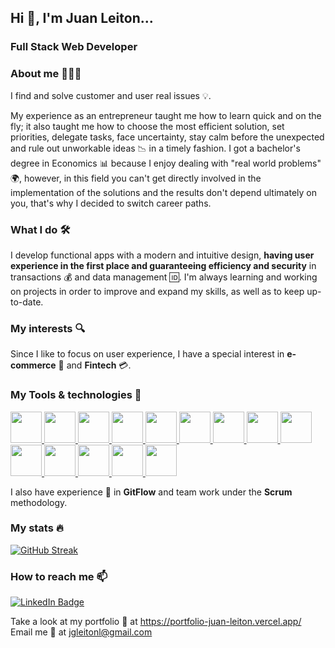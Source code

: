 ## Hi 👋, I'm Juan Leiton... ##
### **Full Stack Web Developer** ###

### About me 🧑🏻‍💻 ###
I find and solve customer and user real issues 💡.

My experience as an entrepreneur taught me how to learn quick and on the fly; it also taught me how to choose the most efficient solution, set priorities, delegate tasks, face uncertainty, stay calm before the unexpected and rule out unworkable ideas 📉 in a timely fashion. I got a bachelor's degree in Economics 📊 because I enjoy dealing with "real world problems" 🌍, however, in this field you can't get directly involved in the implementation of the solutions and the results don't depend ultimately on you, that's why I decided to switch career paths.

### What I do 🛠️ ###
I develop functional apps with a modern and intuitive design, **having user experience in the first place and guaranteeing efficiency and security** in transactions 💰  and data management 🆔. I'm always learning and working on projects in order to improve and expand my skills, as well as to keep up-to-date.

### My interests 🔍 ###
Since I like to focus on user experience, I have a special interest in **e-commerce** 🛒 and **Fintech** 💳.

### My Tools & technologies 🧰 ###
 <div>
  <a href="https://developer.mozilla.org/en-US/docs/Web/JavaScript">
   <img src="https://user-images.githubusercontent.com/108427945/220447577-2d40e53b-d911-4919-9df8-1a832e7264e1.png" width="50" >
  </a>
  <a href="https://www.typescriptlang.org/">
   <img src="https://user-images.githubusercontent.com/108427945/220797241-e4531353-02ae-4f36-960e-a90259867b9f.png" width="50" >
  </a>
  <a href="https://developer.mozilla.org/en-US/docs/Web/HTML">
   <img src="https://user-images.githubusercontent.com/108427945/220448197-9361ad94-2867-4aca-8bcd-3a4ddb2b499c.png" width="50" >
  </a>
  <a href="https://developer.mozilla.org/en-US/docs/Web/CSS">
   <img src="https://user-images.githubusercontent.com/108427945/220448406-7bcd41a4-e0c3-4d97-8901-6ec45c3effa5.png" width="50" >
  </a>
  <a href="https://www.postgresql.org/">
   <img src="https://user-images.githubusercontent.com/108427945/220448808-2ccebd50-595e-4b02-8b59-ac7b4f5e52d4.png" width="50" >
  </a>
  <a href="https://www.mongodb.com/">
   <img src="https://user-images.githubusercontent.com/108427945/220798061-16bd9b8a-e763-4004-b95a-1bfecd456404.png" width="50" >
  </a>
  <a href="https://sequelize.org/">
   <img src="https://user-images.githubusercontent.com/108427945/220449748-8b0cce45-1156-49a7-a6da-83a8d921c83b.png" width="50" >
  </a>
  <a href="https://mongoosejs.com/">
   <img src="https://user-images.githubusercontent.com/108427945/220798508-6728ea7d-e461-4df5-a24a-f6a378dca838.png" width="50" >
  </a>
  <a href="https://nodejs.org/en/">
   <img src="https://user-images.githubusercontent.com/108427945/220450396-5786cd98-e2ce-47e8-b15f-056a251bd01b.png" width="50" >
  </a>
  <a href="https://expressjs.com/">
   <img src="https://user-images.githubusercontent.com/108427945/220450657-a17aca01-f90d-4843-9137-20bca9668a22.png" width="50" >
  </a>
  <a href="https://reactjs.org/">
   <img src="https://user-images.githubusercontent.com/108427945/220451016-cfb63adb-0aa4-493a-bef0-e090e301b3b1.png" width="50" >
  </a>
  <a href="https://redux.js.org/">
   <img src="https://user-images.githubusercontent.com/108427945/220451188-0dd37557-2067-4058-b6bc-eb14377f334c.png" width="50" >
  </a>
  <a href="https://auth0.com/">
   <img src="https://user-images.githubusercontent.com/108427945/220799198-a8e6e836-f9d1-436b-9853-515d6cc769bd.png" width="50" >
  </a>
  <a href="https://git-scm.com/">
   <img src="https://user-images.githubusercontent.com/108427945/220799354-9b2a07b1-d80c-4684-9bc3-33ce34d8f2e5.png" width="50" >
  </a>
 </div>
 
 I also have experience 👷 in **GitFlow** and team work under the **Scrum** methodology.
 
### My stats 🔥 ###
[![GitHub Streak](http://github-readme-streak-stats.herokuapp.com?user=juanleiton&theme=light&background=ffffff)](https://git.io/streak-stats)

### How to reach me 📫 ###
<div id="badges">
  <a href="https://www.linkedin.com/in/juan-leiton-ba3582214/">
    <img src="https://img.shields.io/badge/LinkedIn-blue?style=for-the-badge&logo=linkedin&logoColor=white" alt="LinkedIn Badge"/>
  </a>
</div>

Take a look at my portfolio 💼 at https://portfolio-juan-leiton.vercel.app/
Email me 📧 at [jgleitonl@gmail.com](jgleitonl@gmail.com)
